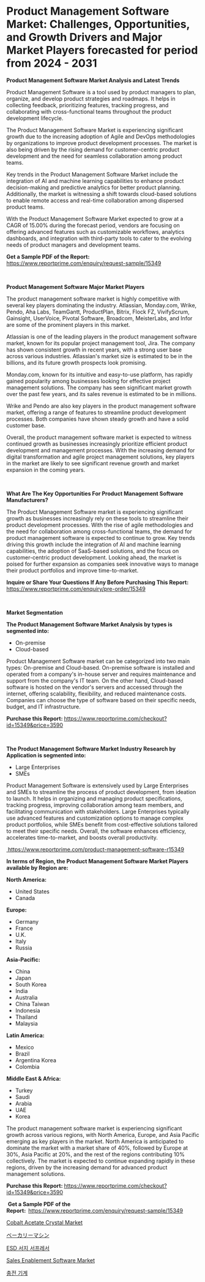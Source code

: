 <p><h1>Product Management Software Market: Challenges, Opportunities, and Growth Drivers and Major Market Players forecasted for period from 2024 - 2031</h1></p><p><strong>Product Management Software Market Analysis and Latest Trends</strong></p>
<p><p>Product Management Software is a tool used by product managers to plan, organize, and develop product strategies and roadmaps. It helps in collecting feedback, prioritizing features, tracking progress, and collaborating with cross-functional teams throughout the product development lifecycle.</p><p>The Product Management Software Market is experiencing significant growth due to the increasing adoption of Agile and DevOps methodologies by organizations to improve product development processes. The market is also being driven by the rising demand for customer-centric product development and the need for seamless collaboration among product teams.</p><p>Key trends in the Product Management Software Market include the integration of AI and machine learning capabilities to enhance product decision-making and predictive analytics for better product planning. Additionally, the market is witnessing a shift towards cloud-based solutions to enable remote access and real-time collaboration among dispersed product teams.</p><p>With the Product Management Software Market expected to grow at a CAGR of 15.00% during the forecast period, vendors are focusing on offering advanced features such as customizable workflows, analytics dashboards, and integration with third-party tools to cater to the evolving needs of product managers and development teams.</p></p>
<p><strong>Get a Sample PDF of the Report:&nbsp;</strong> <a href="https://www.reportprime.com/enquiry/request-sample/15349">https://www.reportprime.com/enquiry/request-sample/15349</a></p>
<p>&nbsp;</p>
<p><strong>Product Management Software Major Market Players</strong></p>
<p><p>The product management software market is highly competitive with several key players dominating the industry. Atlassian, Monday.com, Wrike, Pendo, Aha Labs, TeamGantt, ProductPlan, Bitrix, Flock FZ, VivifyScrum, Gainsight, UserVoice, Pivotal Software, Broadcom, MeisterLabs, and Infor are some of the prominent players in this market.</p><p>Atlassian is one of the leading players in the product management software market, known for its popular project management tool, Jira. The company has shown consistent growth in recent years, with a strong user base across various industries. Atlassian's market size is estimated to be in the billions, and its future growth prospects look promising.</p><p>Monday.com, known for its intuitive and easy-to-use platform, has rapidly gained popularity among businesses looking for effective project management solutions. The company has seen significant market growth over the past few years, and its sales revenue is estimated to be in millions.</p><p>Wrike and Pendo are also key players in the product management software market, offering a range of features to streamline product development processes. Both companies have shown steady growth and have a solid customer base.</p><p>Overall, the product management software market is expected to witness continued growth as businesses increasingly prioritize efficient product development and management processes. With the increasing demand for digital transformation and agile project management solutions, key players in the market are likely to see significant revenue growth and market expansion in the coming years.</p></p>
<p>&nbsp;</p>
<p><strong>What Are The Key Opportunities For Product Management Software Manufacturers?</strong></p>
<p><p>The Product Management Software market is experiencing significant growth as businesses increasingly rely on these tools to streamline their product development processes. With the rise of agile methodologies and the need for collaboration among cross-functional teams, the demand for product management software is expected to continue to grow. Key trends driving this growth include the integration of AI and machine learning capabilities, the adoption of SaaS-based solutions, and the focus on customer-centric product development. Looking ahead, the market is poised for further expansion as companies seek innovative ways to manage their product portfolios and improve time-to-market.</p></p>
<p><strong>Inquire or Share Your Questions If Any Before Purchasing This Report:</strong> <a href="https://www.reportprime.com/enquiry/pre-order/15349">https://www.reportprime.com/enquiry/pre-order/15349</a></p>
<p>&nbsp;</p>
<p><strong>Market Segmentation</strong></p>
<p><strong>The Product Management Software Market Analysis by types is segmented into:</strong></p>
<p><ul><li>On-premise</li><li>Cloud-based</li></ul></p>
<p><p>Product Management Software market can be categorized into two main types: On-premise and Cloud-based. On-premise software is installed and operated from a company's in-house server and requires maintenance and support from the company's IT team. On the other hand, Cloud-based software is hosted on the vendor's servers and accessed through the internet, offering scalability, flexibility, and reduced maintenance costs. Companies can choose the type of software based on their specific needs, budget, and IT infrastructure.</p></p>
<p><strong>Purchase this Report:&nbsp;</strong><a href="https://www.reportprime.com/checkout?id=15349&price=3590">https://www.reportprime.com/checkout?id=15349&price=3590</a></p>
<p>&nbsp;</p>
<p><strong>The Product Management Software Market Industry Research by Application is segmented into:</strong></p>
<p><ul><li>Large Enterprises</li><li>SMEs</li></ul></p>
<p><p>Product Management Software is extensively used by Large Enterprises and SMEs to streamline the process of product development, from ideation to launch. It helps in organizing and managing product specifications, tracking progress, improving collaboration among team members, and facilitating communication with stakeholders. Large Enterprises typically use advanced features and customization options to manage complex product portfolios, while SMEs benefit from cost-effective solutions tailored to meet their specific needs. Overall, the software enhances efficiency, accelerates time-to-market, and boosts overall productivity.</p></p>
<p><a href="https://www.reportprime.com/product-management-software-r15349">&nbsp;https://www.reportprime.com/product-management-software-r15349</a></p>
<p><strong>In terms of Region, the Product Management Software Market Players available by Region are:</strong></p>
<p>
    <p> <strong> North America: </strong>
        <ul>
            <li>United States</li>
            <li>Canada</li>
        </ul>
        </p> 
    <p> <strong> Europe: </strong>
        <ul>
            <li>Germany</li>
            <li>France</li>
            <li>U.K.</li>
            <li>Italy</li>
            <li>Russia</li>
        </ul>
        </p> 
    <p> <strong> Asia-Pacific: </strong>
        <ul>
            <li>China</li>
            <li>Japan</li>
            <li>South Korea</li>
            <li>India</li>
            <li>Australia</li>
            <li>China Taiwan</li>
            <li>Indonesia</li>
            <li>Thailand</li>
            <li>Malaysia</li>
        </ul>
        </p> 
    <p> <strong> Latin America: </strong>
        <ul>
            <li>Mexico</li>
            <li>Brazil</li>
            <li>Argentina Korea</li>
            <li>Colombia</li>
        </ul>
        </p> 
    <p> <strong> Middle East & Africa: </strong>
        <ul>
            <li>Turkey</li>
            <li>Saudi</li>
            <li>Arabia</li>
            <li>UAE</li>
            <li>Korea</li>
        </ul>
    </p>
    </p>
<p><p>The product management software market is experiencing significant growth across various regions, with North America, Europe, and Asia Pacific emerging as key players in the market. North America is anticipated to dominate the market with a market share of 40%, followed by Europe at 30%, Asia Pacific at 20%, and the rest of the regions contributing 10% collectively. The market is expected to continue expanding rapidly in these regions, driven by the increasing demand for advanced product management solutions.</p></p>
<p><strong>Purchase this Report: </strong><a href="https://www.reportprime.com/checkout?id=15349&price=3590">https://www.reportprime.com/checkout?id=15349&price=3590</a></p>
<p>&nbsp;<strong>Get a Sample PDF of the Report:&nbsp;&nbsp;</strong><a href="https://www.reportprime.com/enquiry/request-sample/15349">https://www.reportprime.com/enquiry/request-sample/15349</a></p>
<p><strong></strong></p>
<p><p><a href="https://medium.com/@dorisstephens14/navigating-the-global-cobalt-acetate-crystal-market-landscape-trends-forecasts-and-impact-c23492a041c5">Cobalt Acetate Crystal Market</a></p><p><a href="https://medium.com/@billyhopkins526/%E3%83%99%E3%83%BC%E3%82%AB%E3%83%AA%E3%83%BC%E3%83%9E%E3%82%B7%E3%83%B3%E3%81%AE%E5%B8%82%E5%A0%B4%E3%82%B7%E3%82%A7%E3%82%A2%E3%81%A8%E6%96%B0%E3%81%97%E3%81%84%E3%83%88%E3%83%AC%E3%83%B3%E3%83%89%E5%88%86%E6%9E%90-%E3%82%BF%E3%82%A4%E3%83%97-%E3%82%A2%E3%83%97%E3%83%AA%E3%82%B1%E3%83%BC%E3%82%B7%E3%83%A7%E3%83%B3-%E3%82%A8%E3%83%B3%E3%83%89%E3%83%A6%E3%83%BC%E3%82%B9%E5%88%A5%E3%81%AE%E4%BA%88%E6%B8%AC-%E6%9C%9F%E9%96%93%E3%81%AF2024%E5%B9%B4%E3%81%8B%E3%82%892031%E5%B9%B4%E3%81%BE%E3%81%A7-ec1d83da99ba">ベーカリーマシン</a></p><p><a href="https://github.com/wallacBahrtyinger567686/Market-Research-Report-List-2/blob/main/9193313122993.md">ESD 서지 서프레서</a></p><p><a href="https://github.com/AndreanneHane2023/Market-Research-Report-List-2/blob/main/sales-enablement-software-market.md">Sales Enablement Software Market</a></p><p><a href="https://medium.com/@leatharoan20231/2024%EB%85%84%EB%B6%80%ED%84%B0-2031%EB%85%84%EA%B9%8C%EC%A7%80%EC%9D%98-%EA%B8%80%EB%A1%9C%EB%B2%8C-%EC%B6%A9%EC%A0%84-%EA%B8%B0%EA%B3%84-%EC%8B%9C%EC%9E%A5-%EA%B8%B0%ED%9A%8C-%EB%B0%8F-%EC%98%88%EC%B8%A1-b798363deb3f">충전 기계</a></p></p>